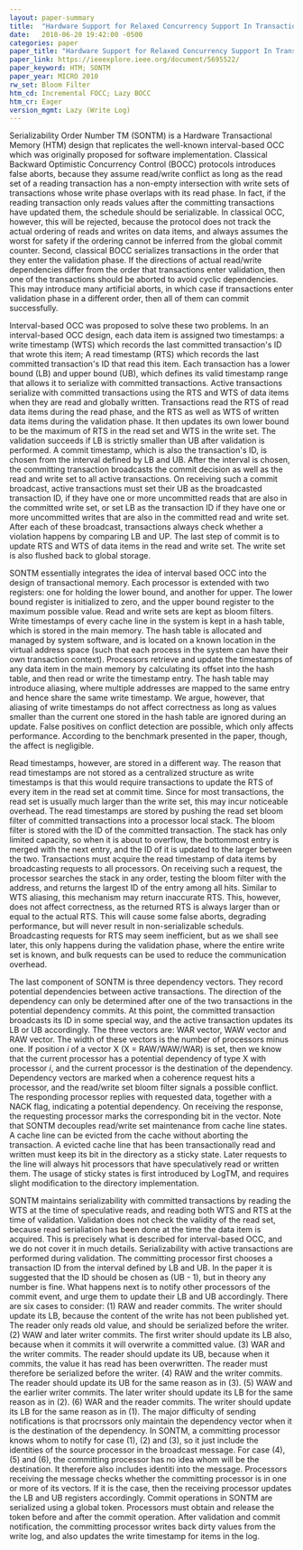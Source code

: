 ```yaml
---
layout: paper-summary
title:  "Hardware Support for Relaxed Concurrency Support In Transactional Memory"
date:   2018-06-20 19:42:00 -0500
categories: paper
paper_title: "Hardware Support for Relaxed Concurrency Support In Transactional Memory"
paper_link: https://ieeexplore.ieee.org/document/5695522/
paper_keyword: HTM; SONTM
paper_year: MICRO 2010
rw_set: Bloom Filter
htm_cd: Incremental FOCC; Lazy BOCC
htm_cr: Eager
version_mgmt: Lazy (Write Log)
---
```


Serializability Order Number TM (SONTM) is a Hardware Transactional Memory (HTM) design that replicates the 
well-known interval-based OCC which was originally proposed for software implementation. Classical Backward 
Optimistic Concurrency Control (BOCC) protocols introduces false aborts, because they assume read/write conflict 
as long as the read set of a reading transaction has a non-empty intersection with write sets of transactions whose
write phase overlaps with its read phase. In fact, if the reading transaction only reads values after 
the committing transactions have updated them, the schedule should be serializable. In classical OCC,
however, this will be rejected, because the protocol does not track the actual ordering of reads and writes
on data items, and always assumes the worst for safety if the ordering cannot be inferred from the global
commit counter. Second, classical BOCC serializes transactions in the order that they enter the validation
phase. If the directions of actual read/write dependencies differ from the order that transactions enter 
validation, then one of the transactions should be aborted to avoid cyclic dependencies. This may introduce
many artificial aborts, in which case if transactions enter validation phase in a different order, then 
all of them can commit successfully. 

Interval-based OCC was proposed to solve these two problems. In an interval-based OCC design, each data item 
is assigned two timestamps: a write timestamp (WTS) which records the last committed transaction's ID that wrote 
this item; A read timestamp (RTS) which records the last committed transaction's ID that read this item. 
Each transaction has a lower bound (LB) and upper bound (UB), which defines its valid timestamp range that
allows it to serialize with committed transactions. Active transactions serialize with committed transactions 
using the RTS and WTS of data items when they are read and globally written. Transactions read the RTS of read 
data items during the read phase, and the RTS as well as WTS of written data items during the validation phase. 
It then updates its own lower bound to be the maximum of RTS in the read set and WTS in the write set. The validation 
succeeds if LB is strictly smaller than UB after validation is performed. A commit timestamp, which is also the 
transaction's ID, is chosen from the interval defined by LB and UB. After the interval is chosen, the 
committing transaction broadcasts the commit decision as well as the read and write set to all active transactions. 
On receiving such a commit broadcast, active transactions must set their UB as the broadcasted transaction ID, 
if they have one or more uncommitted reads that are also in the committed write set, or set LB as the transaction 
ID if they have one or more uncommitted writes that are also in the committed read and write set. After each
of these broadcast, transactions always check whether a violation happens by comparing LB and UP. The last 
step of commit is to update RTS and WTS of data items in the read and write set. The write set is also 
flushed back to global storage. 

SONTM essentially integrates the idea of interval based OCC into the design of transactional memory. Each processor 
is extended with two registers: one for holding the lower bound, and another for upper. The lower bound register is 
initialized to zero, and the upper bound register to the maximum possible value. Read and write sets are kept as 
bloom filters. Write timestamps of every cache line in the system is kept in a hash table, which is stored
in the main memory. The hash table is allocated and managed by system software, and is located on a known location
in the virtual address space (such that each process in the system can have their own transaction context).
Processors retrieve and update the timestamps of any data item in the main memory by calculating its offset
into the hash table, and then read or write the timestamp entry. The hash table may introduce aliasing, where 
multiple addresses are mapped to the same entry and hence share the same write timestamp. We argue, however, 
that aliasing of write timestamps do not affect correctness as long as values smaller than the current one
stored in the hash table are ignored during an update. False positives on conflict detection are possible, which 
only affects performance. According to the benchmark presented in the paper, though, the affect is negligible.

Read timestamps, however, are stored in a different way. The reason that read timestamps are not stored as 
a centralized structure as write timestamps is that this would require transactions to update the RTS
of every item in the read set at commit time. Since for most transactions, the read set is usually much larger 
than the write set, this may incur noticeable overhead. The read timestamps are stored by pushing the read
set bloom filter of committed transactions into a processor local stack. The bloom filter is stored with the
ID of the committed transaction. The stack has only limited capacity, so when it is about to overflow, the 
bottommost entry is merged with the next entry, and the ID of it is updated to the larger between the two.
Transactions must acquire the read timestamp of data items by broadcasting requests to all processors. 
On receiving such a request, the processor searches the stack in any order, testing the bloom filter with
the address, and returns the largest ID of the entry among all hits. Similar to WTS aliasing, this mechanism 
may return inaccurate RTS. This, however, does not affect correctness, as the returned RTS is always larger than
or equal to the actual RTS. This will cause some false aborts, degrading performance, but will never 
result in non-serializable scheduls. Broadcasting requests for RTS may seem inefficient, but as we shall
see later, this only happens during the validation phase, where the entire write set is known, and 
bulk requests can be used to reduce the communication overhead.

The last component of SONTM is three dependency vectors. They record potential dependencies between active 
transactions. The direction of the dependency can only be determined after one of the two transactions
in the potential dependency commits. At this point, the committed transaction broadcasts its ID in some
special way, and the active transaction updates its LB or UB accordingly. The three vectors are: 
WAR vector, WAW vector and RAW vector. The width of these vectors is the number of processors minus one.
If position *i* of a vector X (X = RAW/WAW/WAR) is set, then we know that the current processor has a potential 
dependency of type X with processor *i*, and the current processor is the destination of the dependency.
Dependency vectors are marked when a coherence request hits a processor, and the read/write set bloom filter
signals a possible conflict. The responding processor replies with requested data, together with a NACK
flag, indicating a potential dependency. On receiving the response, the requesting processor marks 
the corresponding bit in the vector. Note that SONTM decouples read/write set maintenance from cache line 
states. A cache line can be evicted from the cache without aborting the transaction. A evicted cache 
line that has been transactionally read and written must keep its bit in the directory as a sticky state. 
Later requests to the line will always hit processors that have speculatively read or written them.
The usage of sticky states is first introduced by LogTM, and requires slight modification to the directory
implementation.

SONTM maintains serializability with committed transactions by reading the WTS at the time of 
speculative reads, and reading both WTS and RTS at the time of validation. Validation does not check the 
validity of the read set, because read serialiation has been done at the time the data item is acquired.
This is precisely what is described for interval-based OCC, and we do not cover it in much details.
Serializability with active transactions are performed during validation. The committing processor 
first chooses a transaction ID from the interval defined by LB and UB. In the paper it is suggested that
the ID should be chosen as (UB - 1), but in theory any number is fine. What happens next is to notify other
processors of the commit event, and urge them to update their LB and UB accordingly. There are six cases to 
consider: (1) RAW and reader commits. The writer should update its LB, because the content of the write has
not been published yet. The reader only reads old value, and should be serialized before the writer. (2) WAW
and later writer commits. The first writer should update its LB also, because when it commits it will
overwrite a committed value. (3) WAR and the writer commits. The reader should update its UB, because when it
commits, the value it has read has been overwritten. The reader must therefore be serialized before 
the writer. (4) RAW and the writer commits. The reader should update its UB for the same reason as in (3).
(5) WAW and the earlier writer commits. The later writer should update its LB for the same reason as in (2).
(6) WAR and the reader commits. The writer should update its LB for the same reason as in (1).
The major difficulty of sending notifications is that procrssors only maintain the dependency vector when
it is the destination of the dependency. In SONTM, a committing processor knows whom to notify for case 
(1), (2) and (3), so it just include the identities of the source processor in the broadcast message. 
For case (4), (5) and (6), the committing processor has no idea whom will be the destination. It therefore
also includes identiti into the message. Processors receiving the message checks whether the committing
processor is in one or more of its vectors. If it is the case, then the receiving processor updates the 
LB and UB registers accordingly. Commit operations in SONTM are serialized using a global token. Processors 
must obtain and release the token before and after the commit operation. After validation and commit 
notification, the committing processor writes back dirty values from the write log, and also updates the 
write timestamp for items in the log. 